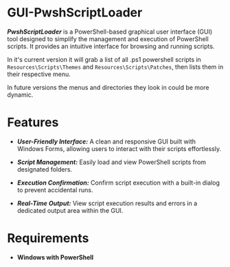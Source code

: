 # GUI-PwshScriptLoader 

***PwshScriptLoader*** is a PowerShell-based graphical user interface (GUI) tool designed to simplify the management and execution of PowerShell scripts.
It provides an intuitive interface for browsing and running scripts.

In it's current version it will grab a list of all .ps1 powershell scripts in `Resources\Scripts\Themes` and `Resources\Scripts\Patches`, then lists them in their respective menu.

In future versions the menus and directories they look in could be more dynamic.
# Features
* ***User-Friendly Interface:*** A clean and responsive GUI built with Windows Forms, allowing users to interact with their scripts effortlessly.
  
* ***Script Management:*** Easily load and view PowerShell scripts from designated folders.
  
* ***Execution Confirmation:*** Confirm script execution with a built-in dialog to prevent accidental runs.
  
* ***Real-Time Output:*** View script execution results and errors in a dedicated output area within the GUI.
# Requirements
* **Windows with PowerShell**
